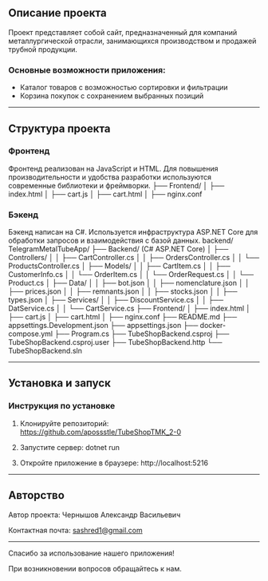 ## Описание проекта

Проект представляет собой сайт, предназначенный для компаний металлургической отрасли, занимающихся производством и продажей трубной продукции.

### Основные возможности приложения:
- Каталог товаров с возможностью сортировки и фильтрации
- Корзина покупок с сохранением выбранных позиций

---

## Структура проекта

### Фронтенд
Фронтенд реализован на JavaScript и HTML. Для повышения производительности и удобства разработки используются современные библиотеки и фреймворки.
├── Frontend/
│   ├── index.html
│   ├── cart.js
│   ├── cart.html
│   ├── nginx.conf

### Бэкенд
Бэкенд написан на C#. Используется инфраструктура ASP.NET Core для обработки запросов и взаимодействия с базой данных.
backend/
TelegramMetalTubeApp/
├── Backend/ (C# ASP.NET Core)
│   ├── Controllers/
│   │   ├── CartController.cs
│   │   ├── OrdersController.cs
│   │   └── ProductsController.cs
│   ├── Models/
│   │   ├── CartItem.cs
│   │   ├── CustomerInfo.cs
│   │   └── OrderItem.cs
│   │   └── OrderRequest.cs
│   │   └── Product.cs
│   ├── Data/
│   │   ├── bot.json
│   │   ├── nomenclature.json
│   │   ├── prices.json
│   │   ├── remnants.json
│   │   ├── stocks.json
│   │   ├── types.json
│   ├── Services/
│   │   ├── DiscountService.cs
│   │   ├── DatService.cs
│   │   └── CartService.cs
├── Frontend/
│   ├── index.html
│   ├── cart.js
│   ├── cart.html
│   ├── nginx.conf
├── README.md
├── appsettings.Development.json
├── appsettings.json
├── docker-compose.yml
├── Program.cs
├── TubeShopBackend.csproj
├── TubeShopBackend.csproj.user
├── TubeShopBackend.http
└── TubeShopBackend.sln

---

## Установка и запуск

### Инструкция по установке
1. Клонируйте репозиторий:
https://github.com/apossstle/TubeShopTMK_2-0

2. Запустите сервер:
dotnet run

3. Откройте приложение в браузере:
http://localhost:5216

---

## Авторство

Автор проекта: Чернышов Александр Васильевич

Контактная почта: sashred1@gmail.com


---

Спасибо за использование нашего приложения!

При возникновении вопросов обращайтесь к нам.
